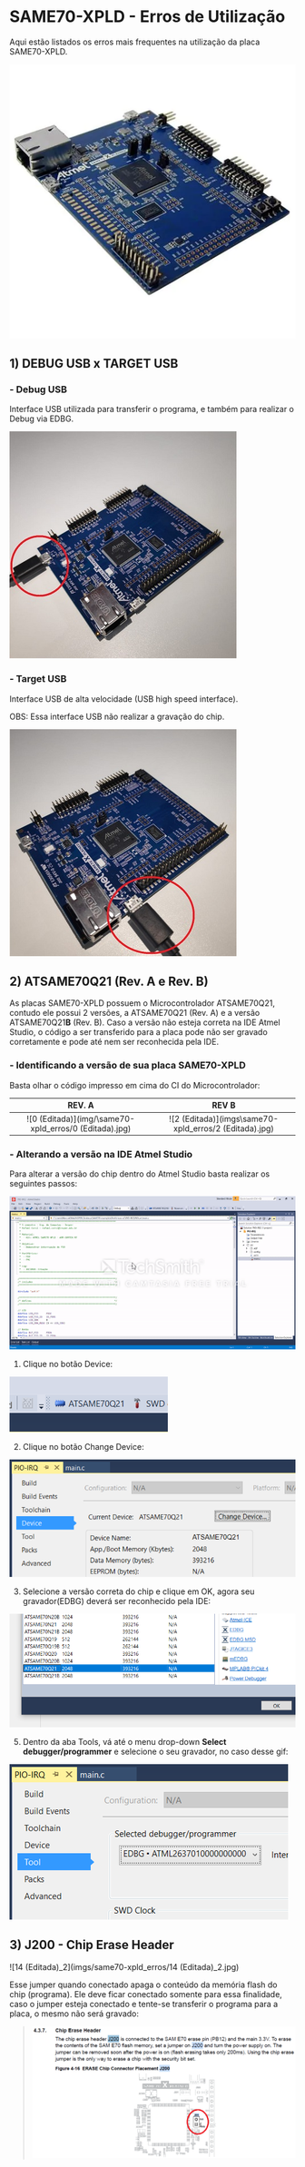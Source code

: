 # SAME70-XPLD - Erros de Utilização

Aqui estão listados os erros mais frequentes na utilização da placa SAME70-XPLD.

![](imgs/same70-xpld_erros/ATSAME70XPLD_SPL.jpg)

## 1) DEBUG USB x TARGET USB

### - Debug USB

Interface USB utilizada para transferir o programa, e também para realizar o Debug via EDBG.

![](imgs/same70-xpld_erros/9_editada.jpg)



### - Target USB

Interface USB de alta velocidade (USB high speed interface).

OBS: Essa interface USB não realizar a gravação do chip.

![](imgs/same70-xpld_erros/12_editada.jpg)



## 2) ATSAME70Q21 (Rev. A e Rev. B)

As placas SAME70-XPLD possuem o Microcontrolador ATSAME70Q21, contudo ele possui 2 versões, a ATSAME70Q21 (Rev. A) e a versão ATSAME70Q21**B** (Rev. B). Caso a versão não esteja correta na IDE Atmel Studio, o código a ser transferido para a placa pode não ser gravado corretamente e pode até nem ser reconhecida pela IDE.

### - Identificando a versão de sua placa SAME70-XPLD

Basta olhar o código impresso em cima do CI do Microcontrolador:

|                            REV. A                            |                            REV B                             |
| :----------------------------------------------------------: | :----------------------------------------------------------: |
| ![0 (Editada)](img/\same70-xpld_erros/0 (Editada).jpg) | ![2 (Editada)](imgs\same70-xpld_erros/2 (Editada).jpg) |



### - Alterando a versão na IDE Atmel Studio

Para alterar a versão do chip dentro do Atmel Studio basta realizar os seguintes passos:

![FAQ_ATSAME70xpld](imgs/same70-xpld_erros/FAQ_ATSAME70xpld.gif)



1. Clique no botão Device:

![device](imgs/same70-xpld_erros/device.PNG)



2. Clique no botão Change Device:

![ChangeDevice](imgs/same70-xpld_erros/ChangeDevice.PNG)



3. Selecione a versão correta do chip e clique em OK, agora seu gravador(EDBG) deverá ser reconhecido pela IDE:

![selection](imgs/same70-xpld_erros/selection.PNG)



5. Dentro da aba Tools, vá até o menu drop-down **Select debugger/programmer** e selecione o seu gravador, no caso desse gif:

![SelectDebugger](imgs/same70-xpld_erros/SelectDebugger.PNG)



## 3) J200 - Chip Erase Header

![14 (Editada)_2](imgs/same70-xpld_erros/14 (Editada)_2.jpg)

Esse jumper quando conectado apaga o conteúdo da memória flash do chip (programa). Ele deve ficar conectado somente para essa finalidade, caso o jumper esteja conectado e tente-se transferir o programa para a placa, o mesmo não será gravado:

> ![chipErase](imgs/same70-xpld_erros/chipErase.PNG)
